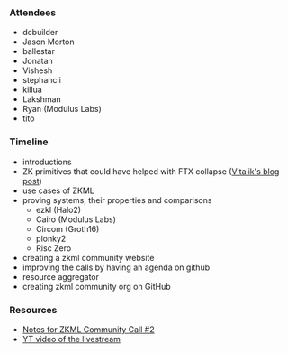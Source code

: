 ### Attendees
- dcbuilder
- Jason Morton
- ballestar
- Jonatan
- Vishesh
- stephancii
- killua
- Lakshman
- Ryan (Modulus Labs)
- tito

### Timeline
- introductions
- ZK primitives that could have helped with FTX collapse ([Vitalik's blog post](https://vitalik.ca/general/2022/11/19/proof_of_solvency.html))
- use cases of ZKML
- proving systems, their properties and comparisons
    - ezkl (Halo2)
    - Cairo (Modulus Labs)
    - Circom (Groth16)
    - plonky2
    - Risc Zero
- creating a zkml community website
- improving the calls by having an agenda on github
- resource aggregator
- creating zkml community org on GitHub


### Resources
- [Notes for ZKML Community Call #2](https://hackmd.io/@dcbuild3r/rkJiwl2Uo)
- [YT video of the livestream](https://youtu.be/aGCW6lJjYu4)
